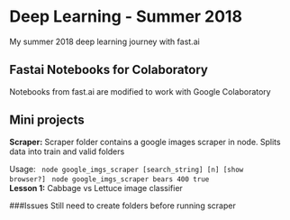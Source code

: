 # Deep Learning - Summer 2018
My summer 2018 deep learning journey with fast.ai 


## Fastai Notebooks for Colaboratory
Notebooks from fast.ai are modified to work with Google Colaboratory

## Mini projects
**Scraper:**
Scraper folder contains a google images scraper in node. Splits data into train and valid folders

Usage:
<code> node google_imgs_scraper [search_string] [n] [show browser?] </code>
<code>node google_imgs_scraper bears 400 true
</code>
<br>
**Lesson 1:** Cabbage vs Lettuce image classifier



###Issues
Still need to create folders before running scraper
